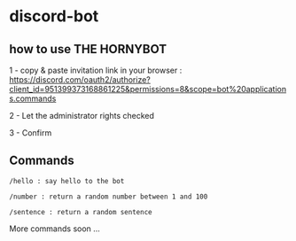 # discord-bot

## how to use THE HORNYBOT

1 - copy & paste invitation link in your browser : https://discord.com/oauth2/authorize?client_id=951399373168861225&permissions=8&scope=bot%20applications.commands

2 - Let the administrator rights checked 

3 - Confirm

## Commands

```
/hello : say hello to the bot

```

```
/number : return a random number between 1 and 100

```

```
/sentence : return a random sentence

```

More commands soon ...
